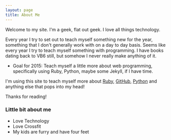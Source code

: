 ```yaml
---
layout: page
title: About Me
---
```


Welcome to my site.  I'm a geek, flat out geek.  I love all things technology.

Every year I try to set out to teach myself something new for the year, something that I don't generally work with on a day to day basis.  Seems like every year I try to teach myself something with programming.  I have books dating back to VB6 still, but somehow I never really make anything of it.

* Goal for 2015:  Teach myself a little more about web programming, specifically using Ruby, Python, maybe some Jekyll, if I have time.

I'm using this site to teach myself more about [Ruby](https://www.ruby-lang.org/en/), [GitHub](https://github.com/), [Python](https://www.python.org/) and anything else that pops into my head!

Thanks for reading!

### Little bit about me
* Love Technology
* Love Crossfit
* My kids are furry and have four feet
